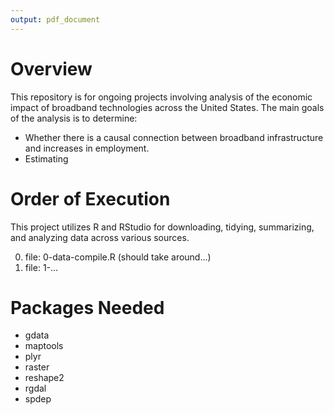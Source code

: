 ```yaml
---
output: pdf_document
---
```

# Overview
This repository is for ongoing projects involving analysis of the economic impact of broadband technologies across the United States. The main goals of the analysis is to determine:

* Whether there is a causal connection between broadband infrastructure and increases in employment.
* Estimating 

# Order of Execution
This project utilizes R and RStudio for downloading, tidying, summarizing, and analyzing data across various sources.

0. file: 0-data-compile.R (should take around...)
1. file: 1-...

# Packages Needed
* gdata
* maptools
* plyr
* raster
* reshape2
* rgdal
* spdep

<!--
# Cheat Sheet
Plain text
End a line with two spaces to start a new paragraph.  
*italics* and _italics_  
**bold** and __bold__  
superscript^2^  
~~strikethrough~~  
[link](www.rstudio.com)  

# Header 1  
## Header 2  
### Header 3  
#### Header 4  
##### Header 5  
###### Header 6  

endash: --  
emdash: ---  
ellipsis: ...  
inline equation: $A = \pi*r^{2}$  
image: ![](RStudioSmall.png)  
horizontal rule (or slide break):

***

> block quote

* unordered list
* item 2
  + sub-item 1
  + sub-item 2

1. ordered list
2. item 2
  + sub-item 1
  + sub-item 2

Table Header  | Second Header
------------- |-------------
Table Cell    | Cell 2
Cell 3        | Cell 4

| Tables   |      Are      |  Cool |
|----------|:-------------:|------:|
| col 1 is |  left-aligned | $1600 |
| col 2 is |    centered   |   $12 |
| col 3 is | right-aligned |    $1 |
-->